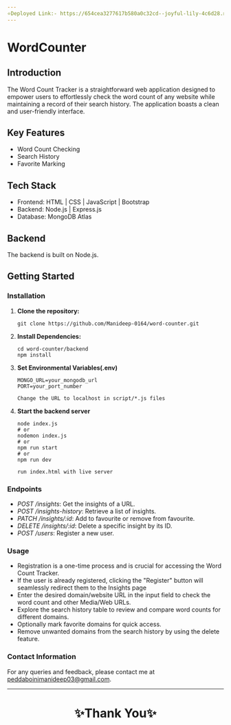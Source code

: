 ```yaml
---
⭐Deployed Link:- https://654cea3277617b580a0c32cd--joyful-lily-4c6d28.netlify.app/
---
```


# WordCounter

## Introduction

The Word Count Tracker is a straightforward web application designed to empower users to effortlessly check the word count of any website while maintaining a record of their search history. The application boasts a clean and user-friendly interface.

## Key Features

- Word Count Checking
- Search History
- Favorite Marking

## Tech Stack

- Frontend: HTML | CSS | JavaScript | Bootstrap
- Backend: Node.js | Express.js
- Database: MongoDB Atlas

## Backend

The backend is built on Node.js.

## Getting Started

### Installation

1. **Clone the repository:**

   ```shell
   git clone https://github.com/Manideep-0164/word-counter.git

   ```

2. **Install Dependencies:**

   ```shell
   cd word-counter/backend
   npm install
   ```

3. **Set Environmental Variables(.env)**

   ```shell
   MONGO_URL=your_mongodb_url
   PORT=your_port_number

   Change the URL to localhost in script/*.js files
   ```

4. **Start the backend server**

   ```shell
   node index.js
   # or
   nodemon index.js
   # or
   npm run start
   # or
   npm run dev

   run index.html with live server
   ```

### Endpoints

- _POST /insights_: Get the insights of a URL.
- _POST /insights-history_: Retrieve a list of insights.
- _PATCH /insights/:id_: Add to favourite or remove from favourite.
- _DELETE /insights/:id_: Delete a specific insight by its ID.
- _POST /users_: Register a new user.

### Usage

- Registration is a one-time process and is crucial for accessing the Word Count Tracker.
- If the user is already registered, clicking the "Register" button will seamlessly redirect them to the Insights page
- Enter the desired domain/website URL in the input field to check the word count and other Media/Web URLs.
- Explore the search history table to review and compare word counts for different domains.
- Optionally mark favorite domains for quick access.
- Remove unwanted domains from the search history by using the delete feature.

### Contact Information

For any queries and feedback, please contact me at [peddaboinimanideep03@gmail.com](mailto:peddaboinimanideep03@gmail.com).

---

<h1 align="center">✨Thank You✨</h1>
